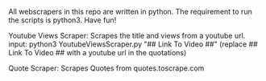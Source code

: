 All webscrapers in this repo are written in python. The requirement to run the scripts is python3.
Have fun!

Youtube Views Scraper: Scrapes the title and views from a youtube url.
input: python3 YoutubeViewsScraper.py "## Link To Video ##" (replace ## Link To Video ## with a youtube url in the quotations) 

Quote Scraper: Scrapes Quotes from quotes.toscrape.com
